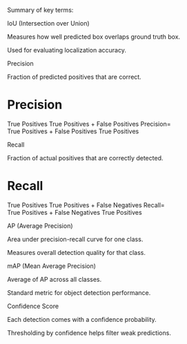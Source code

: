 Summary of key terms:

IoU (Intersection over Union)

Measures how well predicted box overlaps ground truth box.

Used for evaluating localization accuracy.

Precision

Fraction of predicted positives that are correct.

Precision
=
True Positives
True Positives + False Positives
Precision=
True Positives + False Positives
True Positives
	​


Recall

Fraction of actual positives that are correctly detected.

Recall
=
True Positives
True Positives + False Negatives
Recall=
True Positives + False Negatives
True Positives
	​


AP (Average Precision)

Area under precision-recall curve for one class.

Measures overall detection quality for that class.

mAP (Mean Average Precision)

Average of AP across all classes.

Standard metric for object detection performance.

Confidence Score

Each detection comes with a confidence probability.

Thresholding by confidence helps filter weak predictions.
